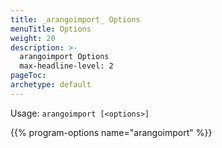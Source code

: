 ```yaml
---
title: _arangoimport_ Options
menuTitle: Options
weight: 20
description: >-
  arangoimport Options
  max-headline-level: 2
pageToc:
archetype: default
---
```

Usage: `arangoimport [<options>]`

{{% program-options name="arangoimport" %}}

